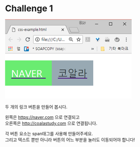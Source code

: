 # Challenge 1

![](../../.gitbook/assets/image%20%287%29.png)

두 개의 링크 버튼을 만들어 봅시다.

왼쪽은 https://naver.com 으로 연결되고  
오른쪽은 http://coalastudy.com 으로 연결됩니다.

각 버튼 요소는 span태그를 사용해 만들어주세요.  
그리고 텍스트 뿐만 아니라 버튼의 어느 부분을 눌러도 이동되어야 합니다!

